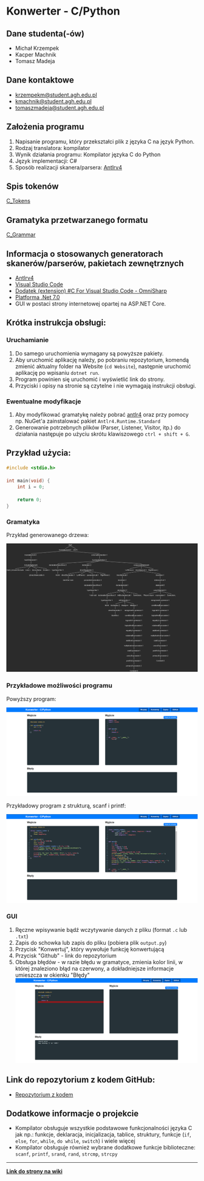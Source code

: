 # Konwerter - C/Python

## Dane studenta(-ów)
- Michał Krzempek
- Kacper Machnik
- Tomasz Madeja

## Dane kontaktowe
- krzempekm@student.agh.edu.pl
- kmachnik@student.agh.edu.pl
- tomaszmadeja@student.agh.edu.pl

## Założenia programu
1. Napisanie programu, który przekształci plik z języka C na język Python.
2. Rodzaj translatora: kompilator
3. Wynik działania programu: Kompilator języka C do Python
4. Język implementacji: C#
5. Sposób realizacji skanera/parsera: [Antlrv4](https://www.antlr.org/)

## Spis tokenów
[C_Tokens](https://github.com/miskrz/TKiK-C-to-Python/blob/main/Grammars/C_Tokens.g4)

## Gramatyka przetwarzanego formatu
[C_Grammar](https://github.com/miskrz/TKiK-C-to-Python/blob/main/Grammars/C_Grammar.g4)

## Informacja o stosowanych generatorach skanerów/parserów, pakietach zewnętrznych
- [Antlrv4](https://www.antlr.org/download.html)
- [Visual Studio Code](https://code.visualstudio.com/)
- [Dodatek (extension) #C For Visual Studio Code - OmniSharp](https://marketplace.visualstudio.com/items?itemName=ms-dotnettools.csharp)
- [Platforma .Net 7.0](https://dotnet.microsoft.com/en-us/download/dotnet/7.0)
- GUI w postaci strony internetowej opartej na ASP.NET Core.
## Krótka instrukcja obsługi:
### Uruchamianie
1. Do samego uruchomienia wymagany są powyższe pakiety.
2. Aby uruchomić aplikację należy, po pobraniu repozytorium, komendą zmienić aktualny folder na Website (`cd Website`), następnie uruchomić aplikację po wpisaniu `dotnet run`.
3. Program powinien się uruchomić i wyświetlić link do strony.
4. Przyciski i opisy na stronie są czytelne i nie wymagają instrukcji obsługi.

### Ewentualne modyfikacje
1. Aby modyfikować gramatykę należy pobrać [antlr4](https://github.com/antlr/antlr4/blob/master/doc/getting-started.md#installation) oraz przy pomocy np. NuGet'a zainstalować pakiet `Antlr4.Runtime.Standard`
2. Generowanie potrzebnych plików (Parser, Listener, Visitor, itp.) do działania następuje po użyciu skrótu klawiszowego `ctrl + shift + G`.
## Przykład użycia:
```c
#include <stdio.h>

int main(void) {
    int i = 0;
    
    return 0;
}
```
### Gramatyka
Przykład generowanego drzewa:

![Parse Tree Example](/Resources/parseTreeDarkBackground.png)
### Przykładowe możliwości programu
Powyższy program:

![simpletest](/Resources/simpletest.png)

Przykładowy program z strukturą, scanf i printf:

![advancedtest](/Resources/advancedtest.png)


### GUI 
1. Ręczne wpisywanie bądź wczytywanie danych z pliku (format `.c` lub `.txt`)
2. Zapis do schowka lub zapis do pliku (pobiera plik `output.py`)
3. Przycisk "Konwertuj", który wywołuje funkcję konwertującą
4. Przycisk "Github" - link do repozytorium
5. Obsługa błędów - w razie błędu w gramatyce, zmienia kolor linii, w której znaleziono błąd na czerwony, a dokładniejsze informacje umieszcza w okienku "Błędy" 
![error](/Resources/error.png)
## Link do repozytorium z kodem GitHub:
- [Repozytorium z kodem](https://github.com/miskrz/TKiK-C-to-Python/)
## Dodatkowe informacje o projekcie
- Kompilator obsługuje wszystkie podstawowe funkcjonalności języka C jak np.: funkcje, deklaracja, inicjalizacja, tablice, struktury, funkcje (`if`, `else`, `for`, `while`, `do while`, `switch`) i wiele więcej
- Kompilator obsługuje również wybrane dodatkowe funkcje biblioteczne: `scanf`, `printf`, `srand`, `rand`, `strcmp`, `strcpy`

---

[**Link do strony na wiki**](https://home.agh.edu.pl/~jpi/dokuwiki/doku.php?id=dydaktyka:kompilatory:2024:projekty:temat6)
